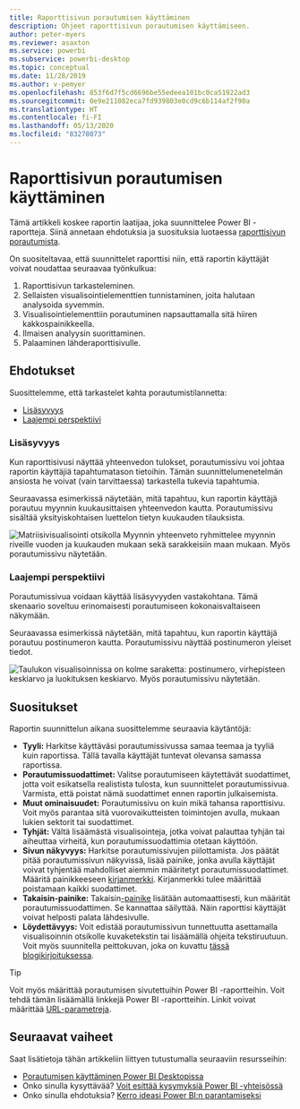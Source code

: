 ```yaml
---
title: Raporttisivun porautumisen käyttäminen
description: Ohjeet raporttisivun porautumisen käyttämiseen.
author: peter-myers
ms.reviewer: asaxton
ms.service: powerbi
ms.subservice: powerbi-desktop
ms.topic: conceptual
ms.date: 11/28/2019
ms.author: v-pemyer
ms.openlocfilehash: 853f6d7f5cd6696be55edeea101bc0ca51922ad3
ms.sourcegitcommit: 0e9e211082eca7fd939803e0cd9c6b114af2f90a
ms.translationtype: HT
ms.contentlocale: fi-FI
ms.lasthandoff: 05/13/2020
ms.locfileid: "83278073"
---
```

# <a name="use-report-page-drillthrough"></a>Raporttisivun porautumisen käyttäminen

Tämä artikkeli koskee raportin laatijaa, joka suunnittelee Power BI -raportteja. Siinä annetaan ehdotuksia ja suosituksia luotaessa [raporttisivun porautumista](../create-reports/desktop-drillthrough.md).

On suositeltavaa, että suunnittelet raporttisi niin, että raportin käyttäjät voivat noudattaa seuraavaa työnkulkua:

1. Raporttisivun tarkasteleminen.
2. Sellaisten visualisointielementtien tunnistaminen, joita halutaan analysoida syvemmin.
3. Visualisointielementtiin porautuminen napsauttamalla sitä hiiren kakkospainikkeella.
4. Ilmaisen analyysin suorittaminen.
5. Palaaminen lähderaporttisivulle.

## <a name="suggestions"></a>Ehdotukset

Suosittelemme, että tarkastelet kahta porautumistilannetta:

- [Lisäsyvyys](#additional-depth)
- [Laajempi perspektiivi](#broader-perspective)

### <a name="additional-depth"></a>Lisäsyvyys

Kun raporttisivusi näyttää yhteenvedon tulokset, porautumissivu voi johtaa raportin käyttäjiä tapahtumatason tietoihin. Tämän suunnittelumenetelmän ansiosta he voivat (vain tarvittaessa) tarkastella tukevia tapahtumia.

Seuraavassa esimerkissä näytetään, mitä tapahtuu, kun raportin käyttäjä porautuu myynnin kuukausittaisen yhteenvedon kautta. Porautumissivu sisältää yksityiskohtaisen luettelon tietyn kuukauden tilauksista.

![Matriisivisualisointi otsikolla Myynnin yhteenveto ryhmittelee myynnin riveille vuoden ja kuukauden mukaan sekä sarakkeisiin maan mukaan. Myös porautumissivu näytetään.](media/report-drillthrough/suggestion-drillthrough-add-depth.png)

### <a name="broader-perspective"></a>Laajempi perspektiivi

Porautumissivua voidaan käyttää lisäsyvyyden vastakohtana. Tämä skenaario soveltuu erinomaisesti porautumiseen kokonaisvaltaiseen näkymään.

Seuraavassa esimerkissä näytetään, mitä tapahtuu, kun raportin käyttäjä porautuu postinumeron kautta. Porautumissivu näyttää postinumeron yleiset tiedot.

![Taulukon visualisoinnissa on kolme saraketta: postinumero, virhepisteen keskiarvo ja luokituksen keskiarvo. Myös porautumissivu näytetään.](media/report-drillthrough/suggestion-drillthrough-broader-perspective.png)

## <a name="recommendations"></a>Suositukset

Raportin suunnittelun aikana suosittelemme seuraavia käytäntöjä:

- **Tyyli:** Harkitse käyttäväsi porautumissivussa samaa teemaa ja tyyliä kuin raportissa. Tällä tavalla käyttäjät tuntevat olevansa samassa raportissa.
- **Porautumissuodattimet:** Valitse porautumiseen käytettävät suodattimet, jotta voit esikatsella realistista tulosta, kun suunnittelet porautumissivua. Varmista, että poistat nämä suodattimet ennen raportin julkaisemista.
- **Muut ominaisuudet:** Porautumissivu on kuin mikä tahansa raporttisivu. Voit myös parantaa sitä vuorovaikutteisten toimintojen avulla, mukaan lukien sektorit tai suodattimet.
- **Tyhjät:** Vältä lisäämästä visualisointeja, jotka voivat palauttaa tyhjän tai aiheuttaa virheitä, kun porautumissuodattimia otetaan käyttöön.
- **Sivun näkyvyys:** Harkitse porautumissivujen piilottamista. Jos päätät pitää porautumissivun näkyvissä, lisää painike, jonka avulla käyttäjät voivat tyhjentää mahdolliset aiemmin määritetyt porautumissuodattimet. Määritä painikkeeseen [kirjanmerkki](../create-reports/desktop-bookmarks.md). Kirjanmerkki tulee määrittää poistamaan kaikki suodattimet.
- **Takaisin-painike:** Takaisin[-painike](../create-reports/desktop-buttons.md) lisätään automaattisesti, kun määrität porautumissuodattimen. Se kannattaa säilyttää. Näin raporttisi käyttäjät voivat helposti palata lähdesivulle.
- **Löydettävyys:** Voit edistää porautumissivun tunnettuutta asettamalla visualisoinnin otsikolle kuvaketekstin tai lisäämällä ohjeita tekstiruutuun. Voit myös suunnitella peittokuvan, joka on kuvattu [tässä blogikirjoituksessa](https://alluringbi.com/2019/10/23/overlays-for-true-self-serve-reporting/).

> [!TIP]
> Voit myös määrittää porautumisen sivutettuihin Power BI -raportteihin. Voit tehdä tämän lisäämällä linkkejä Power BI -raportteihin. Linkit voivat määrittää [URL-parametreja](https://powerbi.microsoft.com/blog/url-parameters-for-paginated-reports-are-now-available/).

## <a name="next-steps"></a>Seuraavat vaiheet

Saat lisätietoja tähän artikkeliin liittyen tutustumalla seuraaviin resursseihin:

- [Porautumisen käyttäminen Power BI Desktopissa](../create-reports/desktop-drillthrough.md)
- Onko sinulla kysyttävää? [Voit esittää kysymyksiä Power BI -yhteisössä](https://community.powerbi.com/)
- Onko sinulla ehdotuksia? [Kerro ideasi Power BI:n parantamiseksi](https://ideas.powerbi.com/)
